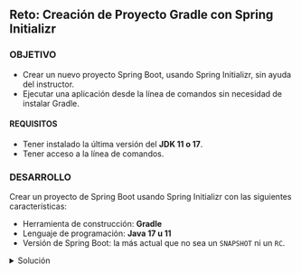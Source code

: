 ## Reto: Creación de Proyecto Gradle con Spring Initializr

### OBJETIVO
- Crear un nuevo proyecto Spring Boot, usando Spring Initializr, sin ayuda del instructor.
- Ejecutar una aplicación desde la línea de comandos sin necesidad de instalar Gradle.

#### REQUISITOS
- Tener instalado la última versión del **JDK 11 o 17**.
- Tener acceso a la línea de comandos.

### DESARROLLO
Crear un proyecto de Spring Boot usando Spring Initializr con las siguientes características:
- Herramienta de construcción: **Gradle**
- Lenguaje de programación: **Java 17 u 11**
- Versión de Spring Boot: la más actual que no sea un `SNAPSHOT` ni un `RC`.

<details>
	<summary>Solución</summary>

1. Entra al sitio de [Spring Initializr](https://start.spring.io/). Comienza llenando la información de la sección del lado izquierdo.
- **Gradle** Proyect
- Lenguaje: **Java**.
- Versión de Spring Boot, la versión estable más reciente
- Grupo, artefacto y nombre del proyecto.
- Forma de empaquetar la aplicación: **jar**.
 - Versión de Java: **11** o **17**.

![imagen](img/img_01.png)

2. En la sección de la derecha (las dependencias) presiona el botón `Add dependencies` y en la ventana que se abre busca la dependencia `Web` o `Spring Web`.

![imagen](img/img_02.png)

3. Selecciona la dependencia `Spring Web` y con eso debes verla en la lista de las dependencias del proyecto:

![imagen](img/img_03.png)

4. Presiona el botón "GENERATE" (o presiona `Ctrl + Enter` en tu teclado) para que comience la descarga del proyecto.

5. Descomprime el archivo zip descargado, el cual tiene más o menos el siguiente contenido.

![imagen](img/img_04.png)

6. Abre una terminal o línea de comandos en el directorio que acabas de descomprimir y ejecuta los siguientes comandos:

       gradlew clean build

La salida del comando anterior debe ser parecida a la siguiente:

![imagen](img/img_05.png)

7. Una vez que todo está compilado, usa el siguiente comando para ejecutar la aplicación.

       gradlew bootRun

o navega al directorio **build\libs**, abre una terminal en este directorio y ejecuta el siguiente comando (cambia el nombre del jar si en tu caso es diferente):

    java -jar backend.sesion1-0.0.1-SNAPSHOT.jar
    
Esto indica que la aplicación se levantó correctamente en el puerto **8080**. 

  http://localhost:8080

Una vez que el sitio cargue, debes ver una pantalla como la siguiente:

![imagen](img/img_06.png)

8. Detén la aplicación presionando Ctrl + C en la terminal en donde levantaste la aplicación.
  	
</details> 

